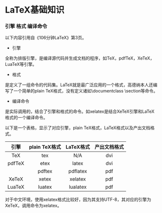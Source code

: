 # LaTeX基础知识

### 引擎 格式 编译命令

以下内容引用自《106分钟LaTeX》第3页。

* 引擎

全称为排版引擎，是编译源代码并生成文档的程序，如TeX，pdfTeX，XeTeX，LuaTeX等引擎。

* 格式

是定义了一组命令的代码集。LaTeX就是最广泛应用的一个格式，高德纳本人还编写了一个简单的plain TeX格式，没有定义诸如\documentclass \section等命令。

* 编译命令

是实际调用的，结合了引擎和格式的命令。如xelatex是结合XeTeX引擎和LaTeX格式的一个编译命令。


以下是一个表格，显示了对应引擎，plain TeX格式，LaTeX格式以及产出文档格式。

| 引擎   | plain TeX格式 | LaTeX格式 | 产出文档格式 |
| :-:    | :-:           | :-:       | :-:          |
| TeX    | tex           | N/A       | dvi          |
| pdfTeX | etex          | latex     | dvi          |
|        | pdftex        | pdflatex  | pdf          |
| XeTeX  | xetex         | xelatex   | pdf          |
| LuaTeX | luatex        | lualatex  | pdf          |

对于中文环境，使用xelatex格式比较好，因为其支持UTF-8，其对应的引擎为XeTeX，调用命令为xelatex。
